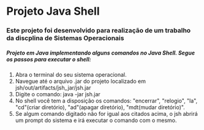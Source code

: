 # Projeto Java Shell
### Este projeto foi desenvolvido para realização de um trabalho da discplina de Sistemas Operacionais
##### Projeto em Java implementando alguns comandos no Java Shell. Segue os passos para executar o shell:

1. Abra o terminal do seu sistema operacional.
2. Navegue até o arquivo .jar do projeto localizado em jsh/out/artifacts/jsh_jar/jsh.jar
3. Digite o comando: java -jar jsh.jar
4. No shell você tem a disposição os comandos: "encerrar", "relogio", "la", "cd"(criar diretório), "ad"(apagar diretório), "mdt(mudar diretório)".
5. Se algum comando digitado não for igual aos citados acima, o jsh abrirá um prompt do sistema e irá executar o comando com o mesmo.
